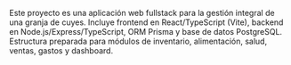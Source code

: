 <!-- Use this file to provide workspace-specific custom instructions to Copilot. For more details, visit https://code.visualstudio.com/docs/copilot/copilot-customization#_use-a-githubcopilotinstructionsmd-file -->

Este proyecto es una aplicación web fullstack para la gestión integral de una granja de cuyes. Incluye frontend en React/TypeScript (Vite), backend en Node.js/Express/TypeScript, ORM Prisma y base de datos PostgreSQL. Estructura preparada para módulos de inventario, alimentación, salud, ventas, gastos y dashboard.
